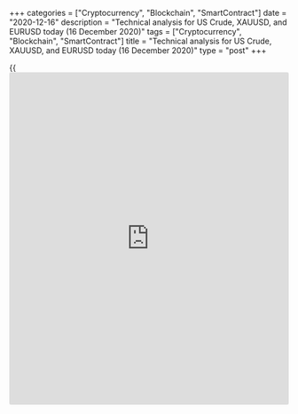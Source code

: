+++
categories = ["Cryptocurrency", "Blockchain", "SmartContract"]
date = "2020-12-16"
description = "Technical analysis for US Crude, XAUUSD, and EURUSD today (16 December 2020)"
tags = ["Cryptocurrency", "Blockchain", "SmartContract"]
title = "Technical analysis for US Crude, XAUUSD, and EURUSD today (16 December 2020)"
type = "post"
+++

{{<iframe id="large-banner" src="https://www.bounty.group/#slide=8.0" width="100%" height="600" scrolling="no" style="border: 0px solid rgb(216, 221, 230); border-radius: 3px;">}}

2020-12-16

2020-12-16

Short-term forecast for oil, gold, and EURUSD for 16.12.2020Alex
Rodionov

I welcome my fellow traders! I have made a price forecast for US Crude,
XAUUSD, and EURUSD using a combination of margin zones methodology and
technical analysis. Based on the market analysis, I suggest entry
signals for day traders.

Oil broke through the high of last week yesterday

The article covers the following subjects:

## Oil price forecast for today: USCrude analysis

Yesterday, the oil price broke through the high of last week. The
medium-term uptrend continues, the target is at Target Zone 3 [49.62 –
49.11]. Enter purchases at the trend line. If the price breaks out the
trendline downside, we shall sell oil.

The short-term timeframe shows that the main scenario to buy oil in
Additional Zone [46.65 – 46.53] has worked out. The price has broken
through the local high. The market hasn’t yet broken out Gold Zone
[47.64 – 47.41].

To enter new buy trades, expect the price correction down to Additional
Zone [46.68 – 46.57] and look for a pattern. The target will be at
yesterday’s high.

It will be relevant to sell oil only after the price breaks out AZ and
the trendline marked with the pink line in the chart.

### [USCrude ][1]trading ideas for today:

Buy according to the pattern in Additional Zone [46.68 - 46.57].
TakeProfit: 47.85. StopLoss: according to the pattern rules

* * *

## Gold price forecast for today: XAUUSD analysis

Gold is trading in a medium-term downtrend. The sell target is Target
Zone 3 [1736.4 - 1727.1]. The price is now retesting the zone of good
sell prices [1850 – 1890]. Expect a sell pattern to enter trades.

In the short-term timeframe, the gold price is trading down in the
short-term uptrend with a target at Target Zone [1890.8 - 1879.3].

Over the last two weeks, the gold price has several times tested the
zone of the trend key support. The zone hasn’t been broken out.

Yesterday, the gold price broke out the resistance zone [1845.9 –
1843.4] and the sloped resistance line. This is a buy signal.

Today, it is relevant to enter buy trades on the correction.

### [XAUUSD][2] trading ideas for today:

Buy in the zone of [1845.9 - 1830.8]. TakeProfit: Target Zone [1890.8 -
1879.3]. StopLoss: 1826.0.

* * *

## Euro/Dollar forecast for today: EURUSD analysis

The EURUSD is trading in the medium-term uptrend with the target at
Target Zone 3 [1.2232 – 1.2212]. Traders are now testing the technical
trendline. Look for a Price Action pattern to buy.

If the price breaks out the trendline, we could sell the euro in the
correction with a target at the lower Target Zone [1.1993 — 1.1975].

The EURUSD is trading in a short-term uptrend. The upside target is at
Target Zone 2 [1.2232 - 1.2209]. The price has now stopped in the local
resistance zone [1.2160 – 1.2151].

To enter a long trade, we need a Price Action pattern to buy at the
trend line. The pattern isn’t yet there, so the price could break out
the support level and go down to Intermediary Zone [1.2085 — 1.2076] in
the correction.

### [EURUSD][3] trading ideas for today:

Buy according to the pattern at the trendline in the H4 chart.
TakeProfit: Target Zone 3 [1.2232 - 1.2212]. StopLoss: according to the
pattern rules.

* * *

P.S. Did you like my article? Share it in social networks: it will be
the best “thank you" :)

Ask me questions and comment below. I’ll be glad to answer your
questions and give necessary explanations.

 **Useful links:**

  * I recommend trying to trade with a reliable broker [here][4]. The system allows you to trade by yourself or copy successful traders from all across the globe.
  * Use my promo-code BLOG for getting deposit bonus 50% on LiteForex platform. Just enter this code in the appropriate field while [depositing][5] your trading account.
  * Telegram chat for traders: <t.me/liteforexengchat>. We are sharing the signals and trading experience
  * Telegram channel with high-quality analytics, Forex reviews, training articles, and other useful things for traders <t.me/liteforex>

## Price chart of USCrude in real time mode

The content of this article reflects the author’s opinion and does not
necessarily reflect the official position of LiteForex. The material
published on this page is provided for informational purposes only and
should not be considered as the provision of investment advice for the
purposes of Directive 2004/39/EC.

Rate this article:

{{value}}

( {{count}} {{title}} )

   1. my.liteforex.com/trading?type=oil
   2. my.liteforex.com/trading/chart?symbol=XAUUSD
   3. my.liteforex.com/trading/chart?symbol=EURUSD
   4. my.liteforex.com/?category=analysts-opinions&slug=short-term-forecast-for-oil-gold-and-eurusd-for-16122020&openPopup=%2Fregistration%2Fpopup&utm_source=blog&utm_medium=article&utm_campaign=bonus
   5. my.liteforex.com/deposit/?category=analysts-opinions&slug=short-term-forecast-for-oil-gold-and-eurusd-for-16122020&promo_code=BLOG&utm_source=blog&utm_medium=article&utm_campaign=bonus